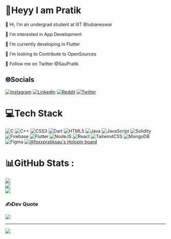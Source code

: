 # 💫Heyy I am Pratik

👋 Hi, I’m an undergrad student at IIIT Bhubaneswar

👀 I’m interested in App Development

🌱 I’m currently developing in Flutter

💞️ I’m looking to Contribute to OpenSources

📱 Follow me on Twitter @SauPratik

## 🌐Socials
[![Instagram](https://img.shields.io/badge/Instagram-%23E4405F.svg?logo=Instagram&logoColor=white)](https://instagram.com/pratik_sau) [![LinkedIn](https://img.shields.io/badge/LinkedIn-%230077B5.svg?logo=linkedin&logoColor=white)](https://linkedin.com/in/pratikranjansau) [![Reddit](https://img.shields.io/badge/Reddit-%23FF4500.svg?logo=Reddit&logoColor=white)](https://reddit.com/user/RichMathematician849) [![Twitter](https://img.shields.io/badge/Twitter-%231DA1F2.svg?logo=Twitter&logoColor=white)](https://twitter.com/SauPratik) 

# 💻Tech Stack
![C](https://img.shields.io/badge/c-%2300599C.svg?style=for-the-badge&logo=c&logoColor=white) ![C++](https://img.shields.io/badge/c++-%2300599C.svg?style=for-the-badge&logo=c%2B%2B&logoColor=white) ![CSS3](https://img.shields.io/badge/css3-%231572B6.svg?style=for-the-badge&logo=css3&logoColor=white) ![Dart](https://img.shields.io/badge/dart-%230175C2.svg?style=for-the-badge&logo=dart&logoColor=white) ![HTML5](https://img.shields.io/badge/html5-%23E34F26.svg?style=for-the-badge&logo=html5&logoColor=white) ![Java](https://img.shields.io/badge/java-%23ED8B00.svg?style=for-the-badge&logo=java&logoColor=white) ![JavaScript](https://img.shields.io/badge/javascript-%23323330.svg?style=for-the-badge&logo=javascript&logoColor=%23F7DF1E) ![Solidity](https://img.shields.io/badge/Solidity-%23363636.svg?style=for-the-badge&logo=solidity&logoColor=white) ![Firebase](https://img.shields.io/badge/firebase-%23039BE5.svg?style=for-the-badge&logo=firebase) ![Flutter](https://img.shields.io/badge/Flutter-%2302569B.svg?style=for-the-badge&logo=Flutter&logoColor=white) ![NodeJS](https://img.shields.io/badge/node.js-6DA55F?style=for-the-badge&logo=node.js&logoColor=white) ![React](https://img.shields.io/badge/react-%2320232a.svg?style=for-the-badge&logo=react&logoColor=%2361DAFB) ![TailwindCSS](https://img.shields.io/badge/tailwindcss-%2338B2AC.svg?style=for-the-badge&logo=tailwind-css&logoColor=white) ![MongoDB](https://img.shields.io/badge/MongoDB-%234ea94b.svg?style=for-the-badge&logo=mongodb&logoColor=white) 	![Figma](https://img.shields.io/badge/figma-%23F24E1E.svg?style=for-the-badge&logo=figma&logoColor=white)
[![@foxxpratiksau's Holopin board](https://holopin.me/foxxpratiksau)](https://holopin.io/@foxxpratiksau)
# 📊GitHub Stats :
![](https://github-readme-stats.vercel.app/api?username=FoxxPratikSau&theme=midnight-purple&hide_border=true&include_all_commits=false&count_private=false)<br/>
![](https://github-readme-streak-stats.herokuapp.com/?user=FoxxPratikSau&theme=midnight-purple&hide_border=true)<br/>
![](https://github-readme-stats.vercel.app/api/top-langs/?username=FoxxPratikSau&theme=midnight-purple&hide_border=true&include_all_commits=false&count_private=false&layout=compact)

### ✍️Dev Quote
![](https://quotes-github-readme.vercel.app/api?type=vetical&theme=dark)



---
[![](https://visitcount.itsvg.in/api?id=FoxxPratikSau&icon=0&color=0)](https://visitcount.itsvg.in)
